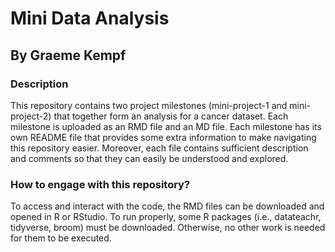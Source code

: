 # Mini Data Analysis

## By Graeme Kempf

### Description
This repository contains two project milestones (mini-project-1 and mini-project-2) that together form an analysis for a cancer dataset. Each milestone is uploaded as an RMD file and an MD file. Each milestone has its own README file that provides some extra information to make navigating this repository easier. Moreover, each file contains sufficient description and comments so that they can easily be understood and explored.

### How to engage with this repository?
To access and interact with the code, the RMD files can be downloaded and opened in R or RStudio. To run properly, some R packages (i.e., datateachr, tidyverse, broom) must be downloaded. Otherwise, no other work is needed for them to be executed.
